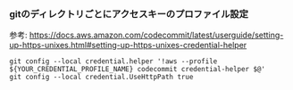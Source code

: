 ### gitのディレクトリごとにアクセスキーのプロファイル設定
参考: https://docs.aws.amazon.com/codecommit/latest/userguide/setting-up-https-unixes.html#setting-up-https-unixes-credential-helper
```shell
git config --local credential.helper '!aws --profile ${YOUR_CREDENTIAL_PROFILE_NAME} codecommit credential-helper $@'
git config --local credential.UseHttpPath true
```

